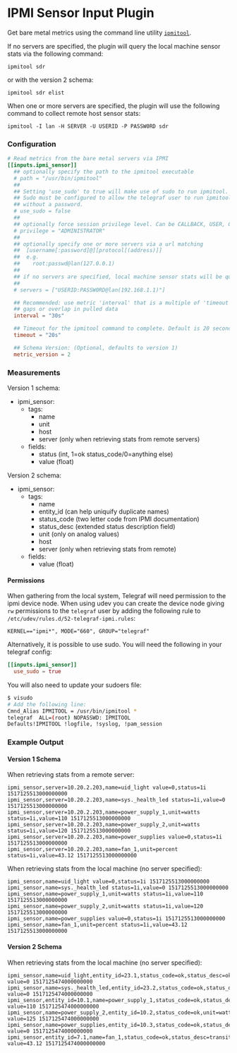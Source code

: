 # IPMI Sensor Input Plugin

Get bare metal metrics using the command line utility
[`ipmitool`](https://sourceforge.net/projects/ipmitool/files/ipmitool/).

If no servers are specified, the plugin will query the local machine sensor stats via the following command:

```
ipmitool sdr
```
or with the version 2 schema:
```
ipmitool sdr elist
```

When one or more servers are specified, the plugin will use the following command to collect remote host sensor stats:

```
ipmitool -I lan -H SERVER -U USERID -P PASSW0RD sdr
```

### Configuration

```toml
# Read metrics from the bare metal servers via IPMI
[[inputs.ipmi_sensor]]
  ## optionally specify the path to the ipmitool executable
  # path = "/usr/bin/ipmitool"
  ##
  ## Setting 'use_sudo' to true will make use of sudo to run ipmitool.
  ## Sudo must be configured to allow the telegraf user to run ipmitool
  ## without a password.
  # use_sudo = false
  ##
  ## optionally force session privilege level. Can be CALLBACK, USER, OPERATOR, ADMINISTRATOR
  # privilege = "ADMINISTRATOR"
  ##
  ## optionally specify one or more servers via a url matching
  ##  [username[:password]@][protocol[(address)]]
  ##  e.g.
  ##    root:passwd@lan(127.0.0.1)
  ##
  ## if no servers are specified, local machine sensor stats will be queried
  ##
  # servers = ["USERID:PASSW0RD@lan(192.168.1.1)"]

  ## Recommended: use metric 'interval' that is a multiple of 'timeout' to avoid
  ## gaps or overlap in pulled data
  interval = "30s"

  ## Timeout for the ipmitool command to complete. Default is 20 seconds.
  timeout = "20s"

  ## Schema Version: (Optional, defaults to version 1)
  metric_version = 2
```

### Measurements

Version 1 schema:
- ipmi_sensor:
  - tags:
    - name
    - unit
    - host
    - server (only when retrieving stats from remote servers)
  - fields:
    - status (int, 1=ok status_code/0=anything else)
    - value (float)

Version 2 schema:
- ipmi_sensor:
  - tags:
    - name
    - entity_id (can help uniquify duplicate names)
    - status_code (two letter code from IPMI documentation)
    - status_desc (extended status description field)
    - unit (only on analog values)
    - host
    - server (only when retrieving stats from remote)
  - fields:
    - value (float)

#### Permissions

When gathering from the local system, Telegraf will need permission to the
ipmi device node.  When using udev you can create the device node giving
`rw` permissions to the `telegraf` user by adding the following rule to
`/etc/udev/rules.d/52-telegraf-ipmi.rules`:

```
KERNEL=="ipmi*", MODE="660", GROUP="telegraf"
```
Alternatively, it is possible to use sudo. You will need the following in your telegraf config:
```toml
[[inputs.ipmi_sensor]]
  use_sudo = true
```

You will also need to update your sudoers file:

```bash
$ visudo
# Add the following line:
Cmnd_Alias IPMITOOL = /usr/bin/ipmitool *
telegraf  ALL=(root) NOPASSWD: IPMITOOL
Defaults!IPMITOOL !logfile, !syslog, !pam_session
```

### Example Output

#### Version 1 Schema
When retrieving stats from a remote server:
```
ipmi_sensor,server=10.20.2.203,name=uid_light value=0,status=1i 1517125513000000000
ipmi_sensor,server=10.20.2.203,name=sys._health_led status=1i,value=0 1517125513000000000
ipmi_sensor,server=10.20.2.203,name=power_supply_1,unit=watts status=1i,value=110 1517125513000000000
ipmi_sensor,server=10.20.2.203,name=power_supply_2,unit=watts status=1i,value=120 1517125513000000000
ipmi_sensor,server=10.20.2.203,name=power_supplies value=0,status=1i 1517125513000000000
ipmi_sensor,server=10.20.2.203,name=fan_1,unit=percent status=1i,value=43.12 1517125513000000000
```


When retrieving stats from the local machine (no server specified):
```
ipmi_sensor,name=uid_light value=0,status=1i 1517125513000000000
ipmi_sensor,name=sys._health_led status=1i,value=0 1517125513000000000
ipmi_sensor,name=power_supply_1,unit=watts status=1i,value=110 1517125513000000000
ipmi_sensor,name=power_supply_2,unit=watts status=1i,value=120 1517125513000000000
ipmi_sensor,name=power_supplies value=0,status=1i 1517125513000000000
ipmi_sensor,name=fan_1,unit=percent status=1i,value=43.12 1517125513000000000
```

#### Version 2 Schema

When retrieving stats from the local machine (no server specified):
```
ipmi_sensor,name=uid_light,entity_id=23.1,status_code=ok,status_desc=ok value=0 1517125474000000000
ipmi_sensor,name=sys._health_led,entity_id=23.2,status_code=ok,status_desc=ok value=0 1517125474000000000
ipmi_sensor,entity_id=10.1,name=power_supply_1,status_code=ok,status_desc=presence_detected,unit=watts value=110 1517125474000000000
ipmi_sensor,name=power_supply_2,entity_id=10.2,status_code=ok,unit=watts,status_desc=presence_detected value=125 1517125474000000000
ipmi_sensor,name=power_supplies,entity_id=10.3,status_code=ok,status_desc=fully_redundant value=0 1517125474000000000
ipmi_sensor,entity_id=7.1,name=fan_1,status_code=ok,status_desc=transition_to_running,unit=percent value=43.12 1517125474000000000
```
